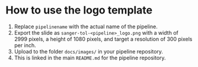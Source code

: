 # How to use the logo template

1. Replace `pipelinename` with the actual name of the pipeline.
2. Export the slide as `sanger-tol-<pipeline>_logo.png` with a width of 2999 pixels, a height of 1080 pixels, and target a resolution of 300 pixels per inch.
3. Upload to the folder `docs/images/` in your pipeline repository.
4. This is linked in the main `README.md` for the pipeline repository.
